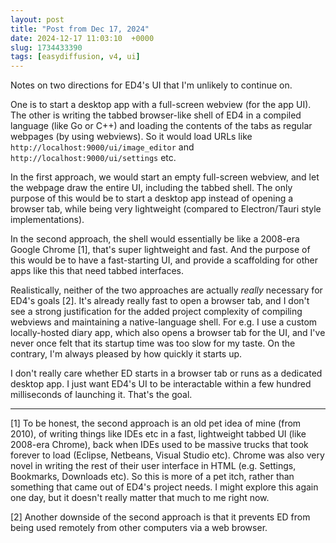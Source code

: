 ```yaml
---
layout: post
title: "Post from Dec 17, 2024"
date: 2024-12-17 11:03:10  +0000
slug: 1734433390
tags: [easydiffusion, v4, ui]
---
```


Notes on two directions for ED4's UI that I'm unlikely to continue on.

One is to start a desktop app with a full-screen webview (for the app UI). The other is writing the tabbed browser-like shell of ED4 in a compiled language (like Go or C++) and loading the contents of the tabs as regular webpages (by using webviews). So it would load URLs like `http://localhost:9000/ui/image_editor` and `http://localhost:9000/ui/settings` etc.

In the first approach, we would start an empty full-screen webview, and let the webpage draw the entire UI, including the tabbed shell. The only purpose of this would be to start a desktop app instead of opening a browser tab, while being very lightweight (compared to Electron/Tauri style implementations).

In the second approach, the shell would essentially be like a 2008-era Google Chrome [1], that's super lightweight and fast. And the purpose of this would be to have a fast-starting UI, and provide a scaffolding for other apps like this that need tabbed interfaces.

Realistically, neither of the two approaches are actually *really* necessary for ED4's goals [2]. It's already really fast to open a browser tab, and I don't see a strong justification for the added project complexity of compiling webviews and maintaining a native-language shell. For e.g. I use a custom locally-hosted diary app, which also opens a browser tab for the UI, and I've never once felt that its startup time was too slow for my taste. On the contrary, I'm always pleased by how quickly it starts up.

I don't really care whether ED starts in a browser tab or runs as a dedicated desktop app. I just want ED4's UI to be interactable within a few hundred milliseconds of launching it. That's the goal.

---

[1] To be honest, the second approach is an old pet idea of mine (from 2010), of writing things like IDEs etc in a fast, lightweight tabbed UI (like 2008-era Chrome), back when IDEs used to be massive trucks that took forever to load (Eclipse, Netbeans, Visual Studio etc). Chrome was also very novel in writing the rest of their user interface in HTML (e.g. Settings, Bookmarks, Downloads etc). So this is more of a pet itch, rather than something that came out of ED4's project needs. I might explore this again one day, but it doesn't really matter that much to me right now.

[2] Another downside of the second approach is that it prevents ED from being used remotely from other computers via a web browser.